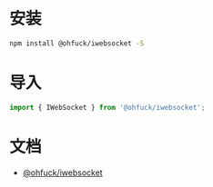 # 安装
```bash
npm install @ohfuck/iwebsocket -S
```

# 导入
```typescript
import { IWebSocket } from '@ohfuck/iwebsocket';
```

# 文档
- [@ohfuck/iwebsocket](./packages/ws/readme.md)